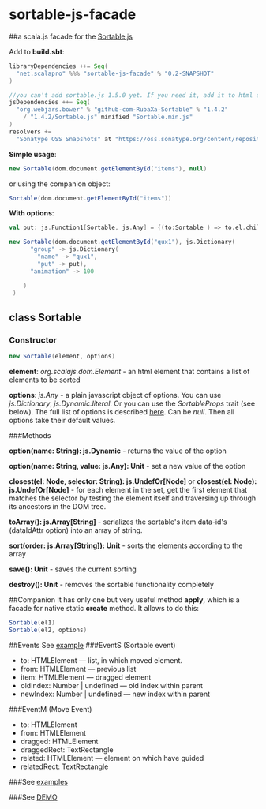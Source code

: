 # sortable-js-facade
##a scala.js facade for the [Sortable.js](https://github.com/RubaXa/Sortable)

Add to **build.sbt**:

```scala
libraryDependencies ++= Seq(
  "net.scalapro" %%% "sortable-js-facade" % "0.2-SNAPSHOT"
)

//you can't add sortable.js 1.5.0 yet. If you need it, add it to html of the page manually
jsDependencies ++= Seq(
  "org.webjars.bower" % "github-com-RubaXa-Sortable" % "1.4.2"
    / "1.4.2/Sortable.js" minified "Sortable.min.js"
)
resolvers +=
  "Sonatype OSS Snapshots" at "https://oss.sonatype.org/content/repositories/snapshots"
```  
  
**Simple usage**:
```scala
new Sortable(dom.document.getElementById("items"), null)
```

or using the companion object:
```scala
Sortable(dom.document.getElementById("items"))
```

**With options**:
```scala
val put: js.Function1[Sortable, js.Any] = {(to:Sortable ) => to.el.children.length < 4}

new Sortable(dom.document.getElementById("qux1"), js.Dictionary(
      "group" -> js.Dictionary(
        "name" -> "qux1",
        "put" -> put),
      "animation" -> 100

    )
 )
```
## class Sortable
### Constructor

```scala
new Sortable(element, options)
```
__element__: _org.scalajs.dom.Element_ - an html element that contains a list of elements to be sorted

__options__: _js.Any_ - a plain javascript object of options. You can use _js.Dictionary_, _js.Dynamic.literal_. Or you can use the _SortableProps_ trait (see below). The full list of options is described [here](https://github.com/RubaXa/Sortable#options). Can be _null_. Then all options take their default values.

###Methods

__option(name: String): js.Dynamic__ - returns the value of the option

__option(name: String, value: js.Any): Unit__ - set a new value of the option

__closest(el: Node, selector: String): js.UndefOr[Node]__ or __closest(el: Node): js.UndefOr[Node]__ - for each element in the set, get the first element that matches the selector by testing the element itself and traversing up through its ancestors in the DOM tree.

__toArray(): js.Array[String]__ - serializes the sortable's item data-id's (dataIdAttr option) into an array of string.

__sort(order: js.Array[String]): Unit__ - sorts the elements according to the array

__save(): Unit__ - saves the current sorting

__destroy(): Unit__ - removes the sortable functionality completely


##Companion
It has only one but very useful method __apply__, which is a facade for native static __create__ method. It allows to do this:
```scala
Sortable(el1)
Sortable(el2, options)

```

##Events
See [example](http://projects.scalapro.net/sortable-js-facade/#example12)
###EventS (Sortable event)

+ to: HTMLElement — list, in which moved element.
+ from: HTMLElement — previous list
+ item: HTMLElement — dragged element
+ oldIndex: Number | undefined — old index within parent
+ newIndex: Number | undefined — new index within parent

###EventM (Move Event)

+ to: HTMLElement
+ from: HTMLElement
+ dragged: HTMLElement
+ draggedRect: TextRectangle
+ related: HTMLElement — element on which have guided
+ relatedRect: TextRectangle






      
###See [examples](https://github.com/Kremlianski/scalajs-sortable-demos)

###See [DEMO](http://projects.scalapro.net/sortable-js-facade/)

